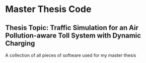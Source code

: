 # Master Thesis Code

## Thesis Topic: Traffic Simulation for an Air Pollution-aware Toll System with Dynamic Charging

A collection of all pieces of software used for my master thesis